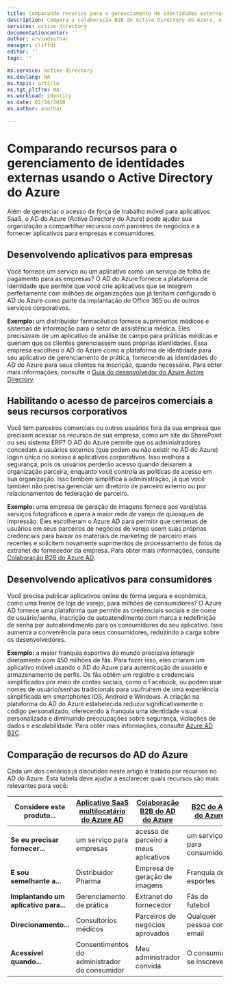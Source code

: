 ```yaml
---
title: Comparando recursos para o gerenciamento de identidades externas usando o Active Directory do Azure | Microsoft Docs
description: Compara a colaboração B2B do Active Directory do Azure, o B2C e o Aplicativo Multilocatário para o suporte à autenticação e à autorização para identidades externas
services: active-directory
documentationcenter: ''
author: arvindsuthar
manager: cliffdi
editor: ''
tags: ''

ms.service: active-directory
ms.devlang: NA
ms.topic: article
ms.tgt_pltfrm: NA
ms.workload: identity
ms.date: 02/24/2016
ms.author: asuthar

---
```

# Comparando recursos para o gerenciamento de identidades externas usando o Active Directory do Azure
Além de gerenciar o acesso de força de trabalho móvel para aplicativos SaaS, o AD do Azure (Active Directory do Azure) pode ajudar sua organização a compartilhar recursos com parceiros de negócios e a fornecer aplicativos para empresas e consumidores.

## Desenvolvendo aplicativos para empresas
Você fornece um serviço ou um aplicativo como um serviço de folha de pagamento para as empresas? O AD do Azure fornece a plataforma de identidade que permite que você crie aplicativos que se integrem perfeitamente com milhões de organizações que já tenham configurado o AD do Azure como parte da implantação do Office 365 ou de outros serviços corporativos.

**Exemplo:** um distribuidor farmacêutico fornece suprimentos médicos e sistemas de informação para o setor de assistência médica. Eles precisavam de um aplicativo de análise de campo para práticas médicas e queriam que os clientes gerenciassem suas próprias identidades. Essa empresa escolheu o AD do Azure como a plataforma de identidade para seu aplicativo de gerenciamento de prática, fornecendo as identidades do AD do Azure para seus clientes na inscrição, quando necessário. Para obter mais informações, consulte o [Guia do desenvolvedor do Azure Active Directory](active-directory-developers-guide.md).

## Habilitando o acesso de parceiros comerciais a seus recursos corporativos
Você tem parceiros comerciais ou outros usuários fora da sua empresa que precisam acessar os recursos de sua empresa, como um site do SharePoint ou seu sistema ERP? O AD do Azure permite que os administradores concedam a usuários externos (que podem ou não existir no AD do Azure) logon único no acesso a aplicativos corporativos. Isso melhora a segurança, pois os usuários perderão acesso quando deixarem a organização parceira, enquanto você controla as políticas de acesso em sua organização. Isso também simplifica a administração, já que você também não precisa gerenciar um diretório de parceiro externo ou por relacionamentos de federação de parceiro.

**Exemplo:** uma empresa de geração de imagens fornece aos varejistas serviços fotográficos e opera a maior rede de varejo de quiosques de impressão. Eles escolheram o Azure AD para permitir que centenas de usuários em seus parceiros de negócios de varejo usem suas próprias credenciais para baixar os materiais de marketing de parceiro mais recentes e solicitem novamente suprimentos de processamento de fotos da extranet do fornecedor da empresa. Para obter mais informações, consulte [Colaboração B2B do Azure AD](active-directory-b2b-what-is-azure-ad-b2b.md).

## Desenvolvendo aplicativos para consumidores
Você precisa publicar aplicativos online de forma segura e econômica, como uma frente de loja de varejo, para milhões de consumidores? O Azure AD fornece uma plataforma que permite as credenciais sociais e de nome de usuário/senha, inscrição de autoatendimento com marca e redefinição de senha por autoatendimento para os consumidores do seu aplicativo. Isso aumenta a conveniência para seus consumidores, reduzindo a carga sobre os desenvolvedores.

**Exemplo:** a maior franquia esportiva do mundo precisava interagir diretamente com 450 milhões de fãs. Para fazer isso, eles criaram um aplicativo móvel usando o AD do Azure para autenticação de usuário e armazenamento de perfis. Os fãs obtêm um registro e credenciais simplificados por meio de contas sociais, como o Facebook, ou podem usar nomes de usuário/senhas tradicionais para usufruírem de uma experiência simplificada em smartphones iOS, Android e Windows. A criação na plataforma do AD do Azure estabelecida reduziu significativamente o código personalizado, oferecendo à franquia uma identidade visual personalizada e diminuindo preocupações sobre segurança, violações de dados e escalabilidade. Para obter mais informações, consulte [Azure AD B2C](https://azure.microsoft.com/documentation/services/active-directory-b2c/).

## Comparação de recursos do AD do Azure
Cada um dos cenários já discutidos neste artigo é tratado por recursos no AD do Azure. Esta tabela deve ajudar a esclarecer quais recursos são mais relevantes para você:

| **Considere este produto...** | [Aplicativo SaaS multilocatário do Azure AD](active-directory-developers-guide.md) | [Colaboração B2B do AD do Azure](active-directory-b2b-what-is-azure-ad-b2b.md) | [B2C do AD do Azure](https://azure.microsoft.com/documentation/services/active-directory-b2c/) |
| --- | --- | --- | --- |
| **Se eu precisar fornecer...** |um serviço para empresas |acesso de parceiro a meus aplicativos |um serviço para consumidores |
| **E sou semelhante a...** |Distribuidor Pharma |Empresa de geração de imagens |Franquia de esportes |
| **Implantando um aplicativo para...** |Gerenciamento de prática |Extranet do fornecedor |Fãs de futebol |
| **Direcionamento...** |Consultórios médicos |Parceiros de negócios aprovados |Qualquer pessoa com email |
| **Acessível quando...** |Consentimentos do administrador do consumidor |Meu administrador convida |O consumidor se inscreve |

<!---HONumber=AcomDC_0224_2016-->